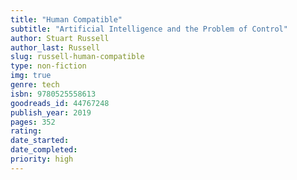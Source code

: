```yaml
---
title: "Human Compatible"
subtitle: "Artificial Intelligence and the Problem of Control"
author: Stuart Russell
author_last: Russell
slug: russell-human-compatible
type: non-fiction
img: true
genre: tech
isbn: 9780525558613
goodreads_id: 44767248
publish_year: 2019
pages: 352
rating: 
date_started:
date_completed:
priority: high
---
```

